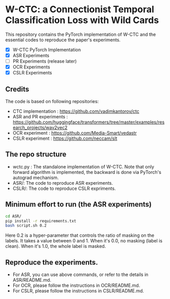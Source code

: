 # W-CTC: a Connectionist Temporal Classification Loss with Wild Cards

This repository contains the PyTorch implementation of W-CTC and the essential codes to reproduce the paper's experiments.
- [x] W-CTC PyTorch Implementation
- [x] ASR Experiments
- [ ] PR Experiments (release later)
- [x] OCR Experiments
- [x] CSLR Experiments

## Credits
The code is based on following repositories:
* CTC implementation    	: <https://github.com/vadimkantorov/ctc> 				
* ASR and PR experiments  : <https://github.com/huggingface/transformers/tree/master/examples/research_projects/wav2vec2> 
* OCR experiment          : <https://github.com/Media-Smart/vedastr>     
* CSLR experiment         : <https://github.com/neccam/slt> 					

## The repo structure
* wctc.py : The standalone implementation of W-CTC. Note that only forward algorithm is implemented, the backward is done via PyTorch's autograd mechanism. 
* ASR/: The code to reproduce ASR experiments.
* CSLR/: The code to reproduce CSLR expriments.

## Minimum effort to run (the ASR experiments)
```bash
cd ASR/
pip install -r requirements.txt
bash script.sh 0.2
```
Here 0.2 is a hyper-parameter that controls the ratio of masking on the labels.
It takes a value between 0 and 1.
When it's 0.0, no masking (label is clean).
When it's 1.0, the whole label is masked.

## Reproduce the experiments.
* For ASR, you can use above commands, or refer to the details in ASR/README.md.
* For OCR, please follow the instructions in OCR/README.md.
* For CSLR, please follow the instructions in CSLR/README.md.
